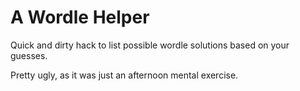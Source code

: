 # A Wordle Helper
Quick and dirty hack to list possible wordle solutions based on your guesses.

Pretty ugly, as it was just an afternoon mental exercise.
